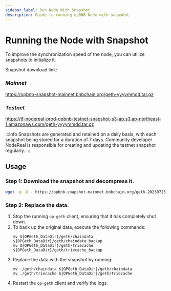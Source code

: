 ```yaml
---
sidebar_label: Run Node With Snapshot
description: Guide to running opBNB Node with snapshot
---
```


# Running the Node with Snapshot

To improve the synchronization speed of the node, you can utilize snapshots to initialize it. 

Snapshot download link:
### *Mainnet*
https://opbnb-snapshot-mainnet.bnbchain.org/geth-yyyymmdd.tar.gz
### *Testnet*
https://tf-nodereal-prod-opbnb-testnet-snapshot-s3-ap.s3.ap-northeast-1.amazonaws.com/geth-yyyymmdd.tar.gz

:::info
Snapshots are generated and retained on a daily basis, with each snapshot being stored for a duration of 7 days. Community developer NodeReal is responsible for creating and updating the testnet snapshot regularly.
:::


## Usage

### Step 1: Download the snapshot and decompress it.

```bash
wget -q -O - https://opbnb-snapshot-mainnet.bnbchain.org/geth-20230723.tar.gz | tar -xvf -
```

### Step 2: Replace the data.

1. Stop the running `op-geth` client, ensuring that it has completely shut down.
2. To back up the original data, execute the following commands:
    ```
    mv ${OPGeth_DataDir}/geth/chaindata ${OPGeth_DataDir}/geth/chaindata_backup
    mv ${OPGeth_DataDir}/geth/triecache ${OPGeth_DataDir}/geth/triecache_backup
    ```
3. Replace the data with the snapshot by running:
    ```
    mv ./geth/chaindata ${OPGeth_DataDir}/geth/chaindata
    mv ./geth/triecache ${OPGeth_DataDir}/geth/triecache
    ```
4. Restart the `op-geth` client and verify the logs.
